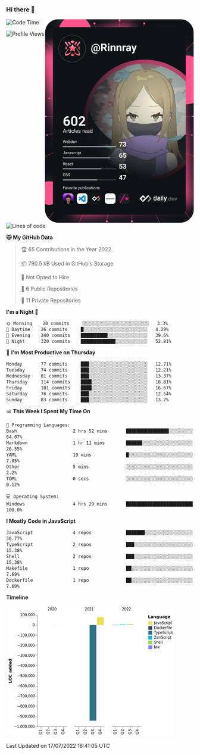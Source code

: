 ### Hi there 👋

<div align="left">
 <a href="https://app.daily.dev/Rinnray">
   <img 
        align="right"
        src="https://github.com/Rinnray/Rinnray/blob/main/devcard.svg" 
        width="400" 
        alt="Rinnray's Dev Card"/>
 </a>
</div>




<!--START_SECTION:waka-->
![Code Time](http://img.shields.io/badge/Code%20Time-0%20secs-blue)

![Profile Views](http://img.shields.io/badge/Profile%20Views-0-blue)

![Lines of code](https://img.shields.io/badge/From%20Hello%20World%20I%27ve%20Written--846%20Thousand%20lines%20of%20code-blue)

**🐱 My GitHub Data** 

> 🏆 65 Contributions in the Year 2022
 > 
> 📦 790.5 kB Used in GitHub's Storage 
 > 
> 🚫 Not Opted to Hire
 > 
> 📜 6 Public Repositories 
 > 
> 🔑 11 Private Repositories  
 > 
**I'm a Night 🦉** 

```text
🌞 Morning    20 commits     ░░░░░░░░░░░░░░░░░░░░░░░░░   3.3% 
🌆 Daytime    26 commits     █░░░░░░░░░░░░░░░░░░░░░░░░   4.29% 
🌃 Evening    240 commits    ██████████░░░░░░░░░░░░░░░   39.6% 
🌙 Night      320 commits    █████████████░░░░░░░░░░░░   52.81%

```
📅 **I'm Most Productive on Thursday** 

```text
Monday       77 commits     ███░░░░░░░░░░░░░░░░░░░░░░   12.71% 
Tuesday      74 commits     ███░░░░░░░░░░░░░░░░░░░░░░   12.21% 
Wednesday    81 commits     ███░░░░░░░░░░░░░░░░░░░░░░   13.37% 
Thursday     114 commits    ████░░░░░░░░░░░░░░░░░░░░░   18.81% 
Friday       101 commits    ████░░░░░░░░░░░░░░░░░░░░░   16.67% 
Saturday     76 commits     ███░░░░░░░░░░░░░░░░░░░░░░   12.54% 
Sunday       83 commits     ███░░░░░░░░░░░░░░░░░░░░░░   13.7%

```


📊 **This Week I Spent My Time On** 

```text
💬 Programming Languages: 
Bash                     2 hrs 52 mins       ████████████████░░░░░░░░░   64.07% 
Markdown                 1 hr 11 mins        ██████░░░░░░░░░░░░░░░░░░░   26.55% 
YAML                     19 mins             █░░░░░░░░░░░░░░░░░░░░░░░░   7.05% 
Other                    5 mins              ░░░░░░░░░░░░░░░░░░░░░░░░░   2.2% 
TOML                     0 secs              ░░░░░░░░░░░░░░░░░░░░░░░░░   0.12%

💻 Operating System: 
Windows                  4 hrs 29 mins       █████████████████████████   100.0%

```

**I Mostly Code in JavaScript** 

```text
JavaScript               4 repos             ███████░░░░░░░░░░░░░░░░░░   30.77% 
TypeScript               2 repos             ███░░░░░░░░░░░░░░░░░░░░░░   15.38% 
Shell                    2 repos             ███░░░░░░░░░░░░░░░░░░░░░░   15.38% 
Makefile                 1 repo              ██░░░░░░░░░░░░░░░░░░░░░░░   7.69% 
Dockerfile               1 repo              ██░░░░░░░░░░░░░░░░░░░░░░░   7.69%

```


**Timeline**

![Chart not found](https://raw.githubusercontent.com/Rinnray/Rinnray/main/charts/bar_graph.png) 


 Last Updated on 17/07/2022 18:41:05 UTC
<!--END_SECTION:waka-->


<!--
**Rinnray/Rinnray** is a ✨ _special_ ✨ repository because its `README.md` (this file) appears on your GitHub profile.

Here are some ideas to get you started:

- 🔭 I’m currently working on ...
- 🌱 I’m currently learning ...
- 👯 I’m looking to collaborate on ...
- 🤔 I’m looking for help with ...
- 💬 Ask me about ...
- 📫 How to reach me: ...
- 😄 Pronouns: ...
- ⚡ Fun fact: ...
-->
